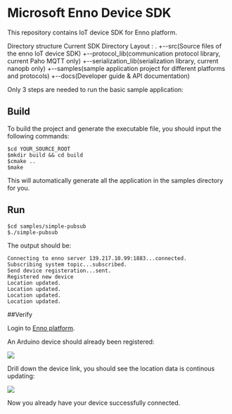 # Microsoft Enno Device SDK

This repository contains IoT device SDK for Enno platform.

Directory structure Current SDK Directory Layout :
.
+--src(Source files of the enno IoT device SDK)
+--protocol_lib(communication protocol library, current Paho MQTT only)
+--serialization_lib(serialization library, current nanopb only)
+--samples(sample application project for different platforms and protocols)
+--docs(Developer guide & API documentation)
  
Only 3 steps are needed to run the basic sample application:

## Build 

To build the project and generate the executable file, you should input the following commands:
```
$cd YOUR_SOURCE_ROOT
$mkdir build && cd build
$cmake ..
$make
```
This will automatically generate all the application in the samples directory for you.
## Run
```
$cd samples/simple-pubsub
$./simple-pubsub
```

The output  should be:
```
Connecting to enno server 139.217.10.99:1883...connected.
Subscribing system topic...subscribed.
Send device registeration...sent.
Registered new device
Location updated.
Location updated.
Location updated.
Location updated.

```

##Verify

Login to [Enno platform](http://http://sitewhere.chinacloudapp.cn:8080/sitewhere/admin/devices/list.html).

An Arduino device should already been registered:
 
![](http://i.imgur.com/iglx2Ax.png)

Drill down the device link, you should see the location data is continous updating:

![](http://i.imgur.com/AaHZhlV.png)
    
Now you already have your device successfully connected.
